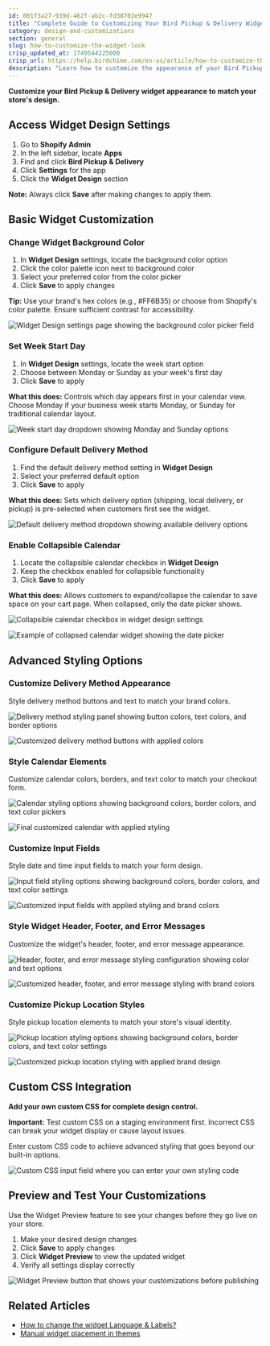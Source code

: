 ```yaml
---
id: 001f3a27-939d-462f-ab2c-fd38702e9947
title: "Complete Guide to Customizing Your Bird Pickup & Delivery Widget Design"
category: design-and-customizations
section: general
slug: how-to-customize-the-widget-look
crisp_updated_at: 1749544225000
crisp_url: https://help.birdchime.com/en-us/article/how-to-customize-the-widget-look-1t5c07x/
description: "Learn how to customize the appearance of your Bird Pickup & Delivery widget to match your store's design and branding."
---
```


**Customize your Bird Pickup & Delivery widget appearance to match your store's design.**

## Access Widget Design Settings

1. Go to **Shopify Admin**
2. In the left sidebar, locate **Apps**
3. Find and click **Bird Pickup & Delivery**
4. Click **Settings** for the app
5. Click the **Widget Design** section

**Note:** Always click **Save** after making changes to apply them.

## Basic Widget Customization

### Change Widget Background Color

1. In **Widget Design** settings, locate the background color option
2. Click the color palette icon next to background color
3. Select your preferred color from the color picker
4. Click **Save** to apply changes

**Tip:** Use your brand's hex colors (e.g., #FF6B35) or choose from Shopify's color palette. Ensure sufficient contrast for accessibility.

![Widget Design settings page showing the background color picker field](https://storage.crisp.chat/users/helpdesk/website/ca826b447482b000/colorofthewidget_157p4d7.png)

### Set Week Start Day

1. In **Widget Design** settings, locate the week start option
2. Choose between Monday or Sunday as your week's first day
3. Click **Save** to apply

**What this does:** Controls which day appears first in your calendar view. Choose Monday if your business week starts Monday, or Sunday for traditional calendar layout.

![Week start day dropdown showing Monday and Sunday options](https://storage.crisp.chat/users/helpdesk/website/ca826b447482b000/screenshot-2025-01-21-173741_315wpx.png)

### Configure Default Delivery Method

1. Find the default delivery method setting in **Widget Design**
2. Select your preferred default option
3. Click **Save** to apply

**What this does:** Sets which delivery option (shipping, local delivery, or pickup) is pre-selected when customers first see the widget.

![Default delivery method dropdown showing available delivery options](https://storage.crisp.chat/users/helpdesk/website/ca826b447482b000/defaultdeliverymethod_1l3txt.png)

### Enable Collapsible Calendar

1. Locate the collapsible calendar checkbox in **Widget Design**
2. Keep the checkbox enabled for collapsible functionality
3. Click **Save** to apply

**What this does:** Allows customers to expand/collapse the calendar to save space on your cart page. When collapsed, only the date picker shows.

![Collapsible calendar checkbox in widget design settings](https://storage.crisp.chat/users/helpdesk/website/ca826b447482b000/screenshot-2025-01-21-174200_18ztpny.png)

![Example of collapsed calendar widget showing the date picker](https://storage.crisp.chat/users/helpdesk/website/ca826b447482b000/collapsible-calander_16nogfv.png)

## Advanced Styling Options

### Customize Delivery Method Appearance

Style delivery method buttons and text to match your brand colors.

![Delivery method styling panel showing button colors, text colors, and border options](https://storage.crisp.chat/users/helpdesk/website/ca826b447482b000/screenshot-2024-12-16-133900_15m64id.png)

![Customized delivery method buttons with applied colors](https://storage.crisp.chat/users/helpdesk/website/ca826b447482b000/image_t6ngjm.png)

### Style Calendar Elements

Customize calendar colors, borders, and text color to match your checkout form.

![Calendar styling options showing background colors, border colors, and text color pickers](https://storage.crisp.chat/users/helpdesk/website/ca826b447482b000/image_u7fiyh.png)

![Final customized calendar with applied styling](https://storage.crisp.chat/users/helpdesk/website/ca826b447482b000/image_91o87u.png)

### Customize Input Fields

Style date and time input fields to match your form design.

![Input field styling options showing background colors, border colors, and text color settings](https://storage.crisp.chat/users/helpdesk/website/ca826b447482b000/image_136bm4q.png)

![Customized input fields with applied styling and brand colors](https://storage.crisp.chat/users/helpdesk/website/ca826b447482b000/image_1wh0fzg.png)

### Style Widget Header, Footer, and Error Messages

Customize the widget's header, footer, and error message appearance.

![Header, footer, and error message styling configuration showing color and text options](https://storage.crisp.chat/users/helpdesk/website/ca826b447482b000/image_tdo7wj.png)

![Customized header, footer, and error message styling with brand colors](https://storage.crisp.chat/users/helpdesk/website/ca826b447482b000/headerfootererror_19im1sv.png)

### Customize Pickup Location Styles

Style pickup location elements to match your store's visual identity.

![Pickup location styling options showing background colors, border colors, and text color settings](https://storage.crisp.chat/users/helpdesk/website/ca826b447482b000/image_skf2a.png)

![Customized pickup location styling with applied brand design](https://storage.crisp.chat/users/helpdesk/website/ca826b447482b000/image_46af5k.png)

## Custom CSS Integration

**Add your own custom CSS for complete design control.**

**Important:** Test custom CSS on a staging environment first. Incorrect CSS can break your widget display or cause layout issues.

Enter custom CSS code to achieve advanced styling that goes beyond our built-in options.

![Custom CSS input field where you can enter your own styling code](https://storage.crisp.chat/users/helpdesk/website/ca826b447482b000/screenshot-2024-12-16-134238_1trxnep.png)

## Preview and Test Your Customizations

Use the Widget Preview feature to see your changes before they go live on your store.

1. Make your desired design changes
2. Click **Save** to apply changes
3. Click **Widget Preview** to view the updated widget
4. Verify all settings display correctly

![Widget Preview button that shows your customizations before publishing](https://storage.crisp.chat/users/helpdesk/website/-/c/a/8/2/ca826b447482b000/screenshot-2025-06-04-at-11365_1foxsqn.png)

## Related Articles

- [How to change the widget Language & Labels?](https://help.birdchime.com/en-us/article/how-to-change-the-widget-language-labels-11stcld/)
- [Manual widget placement in themes](https://help.birdchime.com/en-us/article/manual-widget-placement-1iq0zmb/)